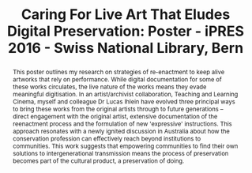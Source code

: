 ---
abstract: This poster outlines my research on strategies of re-enactment to keep alive
  artworks that rely on performance. While digital documentation for some of these
  works circulates, the live nature of the works means they evade meaningful digitisation.
  In an artist/archivist collaboration, Teaching and Learning Cinema, myself and colleague
  Dr Lucas Ihlein have evolved three principal ways to bring these works from the
  original artists through to future generations – direct engagement with the original
  artist, extensive documentation of the reenactment process and the formulation of
  new 'expressive' instructions. This approach resonates with a newly ignited discussion
  in Australia about how the conservation profession can effectively reach beyond
  institutions to communities. This work suggests that empowering communities to find
  their own solutions to intergenerational transmission means the process of preservation
  becomes part of the cultural product, a preservation of doing.
creators:
- Curham, Louise
date: null
document_url: https://services.phaidra.univie.ac.at/api/object/o:503189/download
grand_parent: iPRES
institutions: []
keywords: []
landing_page_url: https://phaidra.univie.ac.at/o:503189
language: eng
layout: publication
license: CC BY-NC-SA 3.0 AT
notes_url: null
parent: iPRES 2016
presentation_url: null
size: 141610
source_name: iPRES
title: 'Caring For Live Art That Eludes Digital Preservation: Poster - iPRES 2016
  - Swiss National Library, Bern'
type: poster
year: 2016
---
